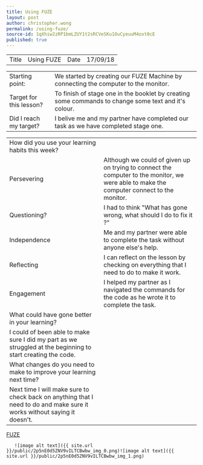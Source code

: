 ```yaml
---
title: Using FUZE
layout: post
author: christopher.wong
permalink: /using-fuze/
source-id: 1qXhiw2zRP1bmLZUY1t2sRCVeSKu1OuCyeuuM4oxt0cE
published: true
---
```

<table>
  <tr>
    <td>Title</td>
    <td>  Using FUZE</td>
    <td>Date  </td>
    <td>17/09/18</td>
  </tr>
</table>


<table>
  <tr>
    <td>Starting point:</td>
    <td>  We started by creating our FUZE Machine by connecting the   computer to the monitor.</td>
  </tr>
  <tr>
    <td>Target for this lesson?</td>
    <td>  To finish of stage one in the booklet by creating some commands to change some text and it's colour.  </td>
  </tr>
  <tr>
    <td>Did I reach my target? </td>
    <td>  I belive me and my partner have completed our task as we have completed stage one.</td>
  </tr>
</table>


<table>
  <tr>
    <td>How did you use your learning habits this week?</td>
    <td></td>
  </tr>
  <tr>
    <td>Persevering</td>
    <td>  Although we could of given up on trying to connect the computer to the monitor, we were able to make the computer connect to the monitor.</td>
  </tr>
  <tr>
    <td>Questioning?</td>
    <td>  I had to think "What has gone wrong, what should I do to fix it ?"</td>
  </tr>
  <tr>
    <td>Independence</td>
    <td>  Me and my partner were able to complete the task without anyone else's help.</td>
  </tr>
  <tr>
    <td>Reflecting</td>
    <td>  I can reflect on the lesson by checking on everything that I need to do to make it work.</td>
  </tr>
  <tr>
    <td>Engagement</td>
    <td>  I helped my partner as I navigated the commands for the code as he wrote it to complete the task.</td>
  </tr>
  <tr>
    <td>What could have gone better in your learning?</td>
    <td></td>
  </tr>
  <tr>
    <td>  I could of been able to make sure I did my part as we struggled at the beginning to start creating the code.</td>
    <td></td>
  </tr>
  <tr>
    <td>What changes do you need to make to improve your learning next time?</td>
    <td></td>
  </tr>
  <tr>
    <td>  Next time I will make sure to check back on anything that I need to do and make sure it works without saying it doesn't.</td>
    <td></td>
  </tr>
</table>

<a href="https://www.fuze.co.uk/">FUZE</a>


       ![image alt text]({{ site.url }}/public/2p5nE0d5ZNV9vILTCBwbw_img_0.png)![image alt text]({{ site.url }}/public/2p5nE0d5ZNV9vILTCBwbw_img_1.png)

